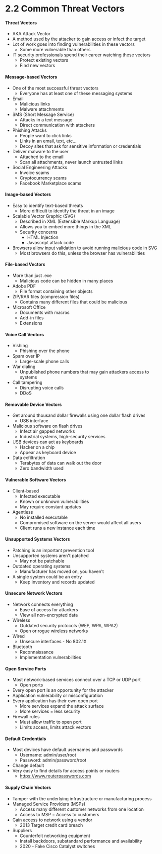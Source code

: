 # 2.2 Common Threat Vectors

#### Threat Vectors
- AKA Attack Vector
- A method used by the attacker to gain access or infect the target
- Lot of work goes into finding vulnerabilities in these vectors
    - Some more vulnerable than others
- IT security professionals spend their career watching these vectors
    - Protect existing vectors
    - Find new vectors

#### Message-based Vectors
- One of the most successful threat vectors
    - Everyone has at least one of these messaging systems
- Email
    - Malicious links
    - Malware attachments
- SMS (Short Message Service)
    - Attacks in a text message
    - Direct communication with attackers
- Phishing Attacks
    - People want to click links
    - Links in an email, text, etc...
    - Decoy sites that ask for sensitive information or credentials
- Deliver malware to the user
    - Attached to the email
    - Scan all attachments, never launch untrusted links
- Social Engineering Attacks
    - Invoice scams
    - Cryptocurrency scams
    - Facebook Marketplace scams

#### Image-based Vectors
- Easy to identify text-based threats
    - More difficult to identify the threat in an image
- Scalable Vector Graphic (SVG)
    - Described in XML (Extensible Markup Language)
    - Allows you to embed more things in the XML
    - Security concerns
        - HTML Injection
        - Javascript attack code
- Browsers allow input validation to avoid running malicious code in SVG
    - Most browsers do this, unless the browser has vulnerabilities

#### File-based Vectors
- More than just .exe
    - Malicious code can be hidden in many places
- Adobe PDF
    - File format containing other objects
- ZIP/RAR files (compression files)
    - Contains many different files that could be malicious
- Microsoft Office
    - Documents with macros
    - Add-in files
    - Extensions

#### Voice Call Vectors
- Vishing
    - Phishing over the phone
- Spam over IP
    - Large-scale phone calls
- War dialing
    - Unpublished phone numbers that may gain attackers access to systems
- Call tampering
    - Disrupting voice calls
    - DDoS

#### Removable Device Vectors
- Get around thousand dollar firewalls using one dollar flash drives
    - USB interface
- Malicious software on flash drives
    - Infect air gapped networks
    - Industrial systems, high-security services
- USB devices can act as keyboards
    - Hacker on a chip
    - Appear as keyboard device
- Data exfiltration
    - Terabytes of data can walk out the door
    - Zero bandwidth used

#### Vulnerable Software Vectors
- Client-based
    - Infected executable
    - Known or unknown vulnerabilities
    - May require constant updates
- Agentless
    - No installed executable
    - Compromised software on the server would affect all users
    - Client runs a new instance each time

#### Unsupported Systems Vectors
- Patching is an important prevention tool
- Unsupported systems aren't patched
    - May not be patchable
- Outdated operating systems
    - Manufacturer has moved on, you haven't
- A single system could be an entry
    - Keep inventory and records updated

#### Unsecure Network Vectors
- Network connects everything
    - Ease of access for attackers
    - View all non-encrypted data
- Wireless
    - Outdated security protocols (WEP, WPA, WPA2)
    - Open or rogue wireless networks
- Wired
    - Unsecure interfaces - No 802.1X
- Bluetooth
    - Reconnaissance
    - Implementation vulnerabilities

#### Open Service Ports
- Most network-based services connect over a TCP or UDP port
    - Open ports
- Every open port is an opportunity for the attacker
- Application vulnerability or misconfiguration
- Every application has their own open port
    - More services expand the attack surface
    - More services = less security
- Firewall rules
    - Must allow traffic to open port
    - Limits access, limits attack vectors

#### Default Credentials
- Most devices have default usernames and passwords
    - Username: admin/user/root
    - Password: admin/password/root
- Change default
- Very easy to find details for access points or routers
    - https://www.routerpasswords.com

#### Supply Chain Vectors
- Tamper with the underlying infrastructure or manufacturing process
- Managed Service Providers (MSPs)
    - Access many different customer networks from one location
    - Access to MSP = Access to customers
- Gain access to network using a vendor
    - 2013 Target credit card breach
- Suppliers
    - Counterfeit networking equipment
    - Install backdoors, substandard performance and availability
    - 2020 - Fake Cisco Catalyst switches